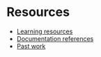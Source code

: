 # Resources

- [Learning resources](learning-resources.md)
- [Documentation references](doc-referencesmd)
- [Past work](past-work.md)
